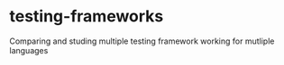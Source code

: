 # testing-frameworks
Comparing and studing multiple testing framework working for mutliple languages
